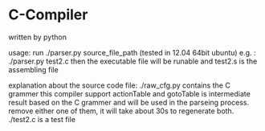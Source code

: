 C-Compiler
==========

written by python


usage:
run  ./parser.py source_file_path  (tested in 12.04 64bit ubuntu)
e.g. : ./parser.py test2.c
then the executable file will be runable and test2.s is the assembling file

explanation about the source code file:
 ./raw_cfg.py contains the  C grammer this compiler support
actionTable and gotoTable is intermediate result based on the C grammer and will be used in the parseing process. remove either one of them, it will take about 30s to regenerate both.
./test2.c is a test file
